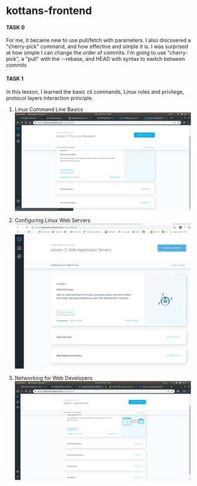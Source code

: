 # kottans-frontend

#### TASK 0

For me, it became new to use pull/fetch with parameters. I also discovered a "cherry-pick" command, and how effective and simple it is.
I was surprised at how simple I can change the order of commits.
I'm going to use  "cherry-pick", a "pull" with the --rebase, and HEAD with syntax to switch between commits

#### TASK 1

In this lesson, I learned the basic cli commands, Linux roles and privilege, protocol layers interaction principle.

1. Linux Command Line Basics
![course_1](task_1/1.png)

2. Configuring Linux Web Servers
![course_2](task_1/2.png)

3. Networking for Web Developers
![course_3](task_1/3.png)
